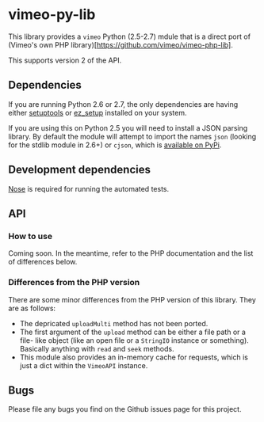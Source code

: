 # vimeo-py-lib

This library provides a `vimeo` Python (2.5-2.7) mdule that is a direct port of
(Vimeo's own PHP library)[https://github.com/vimeo/vimeo-php-lib].

This supports version 2 of the API.

## Dependencies

If you are running Python 2.6 or 2.7, the only dependencies are having either
[setuptools](https://pypi.python.org/pypi/setuptools) or
[ez_setup](https://pypi.python.org/pypi/ez_setup) installed on your system.

If you are using this on Python 2.5 you will need to install a JSON parsing
library. By default the module will attempt to import the names `json` (looking
for the stdlib module in 2.6+) or `cjson`, which is
[available on PyPi](https://pypi.python.org/pypi/python-cjson).

## Development dependencies

[Nose](https://pypi.python.org/pypi/nose/) is required for running the automated
tests.

## API

### How to use

Coming soon. In the meantime, refer to the PHP documentation and the list of
differences below.

### Differences from the PHP version

There are some minor differences from the PHP version of this library. They are
as follows:

* The depricated `uploadMulti` method has not been ported.
* The first argument of the `upload` method can be either a file path or a file-
  like object (like an open file or a `StringIO` instance or something).
  Basically anything with `read` and `seek` methods.
* This module also provides an in-memory cache for requests, which is just a
  dict within the `VimeoAPI` instance.

## Bugs

Please file any bugs you find on the Github issues page for this project.